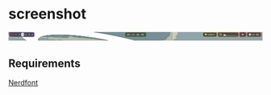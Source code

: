 # screenshot
![alt text](https://github.com/Rifqi2007c/yasb-theme-by-Rifqi2007/blob/main/Screenshot%202024-04-11%20213752.png)
## Requirements
[Nerdfont](https://www.nerdfonts.com/)
